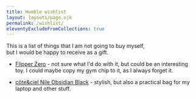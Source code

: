 ```yaml
---
title: Humble wishlist
layout: layouts/page.njk
permalink: /wishlist/
eleventyExcludeFromCollections: true
---
```


This is a list of things that I am not going to buy myself,  
but I would be happy to receive as a gift.

* [Flipper Zero](https://flipperzero.one/) - not sure what I'd do with it, but could be an interesting toy.
I could maybe copy my gym chip to it, as I always forget it.

* [côte&ciel Nile Obsidian Black](https://eu.coteetciel.com/products/nile-obsidian-black) - stylish,
but also a practical bag for my laptop and other stuff.
